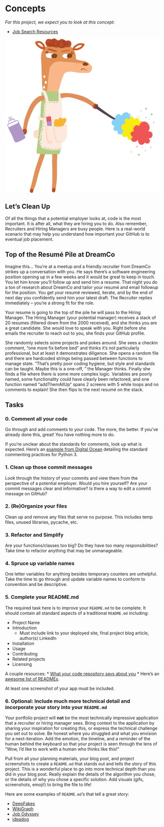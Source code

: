 # Concepts

*For this project, we expect you to look at this concept:*

- [Job Search Resources](https://intranet.alxswe.com/concepts/100)

![Clean Up Your Portfolio Project](cleanup.gif)

## Let’s Clean Up

Of all the things that a potential employer looks at, code is the most important. It is after all, what they are hiring you to do. Also remember, Recruiters and Hiring Managers are busy people. Here is a real-world scenario that may help you understand how important your GitHub is to eventual job placement.

## Top of the Resumé Pile at DreamCo

Imagine this… You’re at a meetup and a friendly recruiter from DreamCo strikes up a conversation with you. He says there’s a software engineering position opening up in a few weeks and it would be great to keep in touch. You let him know you’ll follow up and send him a resume. That night you do a ton of research about DreamCo and tailor your resumé and email followup for the position. You get your resumé reviewed, iterate, and by the end of next day you confidently send him your latest draft. The Recruiter replies immediately – you’re a strong fit for the role.

Your resume is going to the top of the pile he will pass to the Hiring Manager. The Hiring Manager (your potential manager) receives a stack of 20 resumes (filtered down from the 2000 received), and she thinks you are a great candidate. She would love to speak with you. Right before she emails the recruiter to reach out to you, she finds your GitHub profile.

She randomly selects some projects and pokes around. She sees a checkin comment, “one more fix before bed” and thinks it’s not particularly professional, but at least it demonstrates diligence. She opens a random file and there are hardcoded strings being passed between functions to manage state. “That’s pretty poor coding hygiene, but style and standards can be taught. Maybe this is a one-off, ” the Manager thinks. Finally she finds a file where there is some more complex logic. Variables are poorly named, some functionality could have clearly been refactored, and one function named “addThemAllUp” spans 2 screens with 5 while loops and no comments to explain! She then flips to the next resumé on the stack.

## Tasks

### 0. Comment all your code

Go through and add comments to your code. The more, the better. If you’ve already done this, great! You have nothing more to do.

If you’re unclear about the standards for comments, look up what is expected. Here’s an [example from Digital Ocean](https://www.digitalocean.com/community/tutorials/how-to-write-comments-in-python-3) detailing the standard commenting practices for Python 3.

### 1. Clean up those commit messages

Look through the history of your commits and view them from the perspective of a potential employer. Would you hire yourself? Are your commit messages clear and informative? Is there a way to edit a commit message on GitHub?

### 2. (Re)Organize your files

Clean up and remove any files that serve no purpose. This includes temp files, unused libraries, pycache, etc.

### 3. Refactor and Simplify

Are your functions/classes too big? Do they have too many responsibilities? Take time to refactor anything that may be unmanageable.

### 4. Spruce up variable names

One letter variables for anything besides temporary counters are unhelpful. Take the time to go through and update variable names to conform to convention and be descriptive.

### 5. Complete your README.md

The required task here is to improve your `README.md` to be complete. It should contain all standard aspects of a traditional `README.md` including:

- Project Name
- Introduction
	- Must include link to your deployed site, final project blog article, author(s) LinkedIn
- Installation
- Usage
- Contributing
- Related projects
- Licensing

A couple resources: * [What your code repository says about you](https://opensource.com/open-organization/17/1/repo-tells-a-story) * Here’s an [awesome list of READMEs](https://github.com/matiassingers/awesome-readme).

At least one screenshot of your app must be included.

### 6. Optional: Include much more technical detail and incorporate your story into your `README.md`

Your portfolio project will **not** be the most technically impressive application that a recruiter or hiring manager sees. Bring context to the application by sharing your inspiration for creating this, or express the technical challenge you set out to solve. Be honest where you struggled and what you envision for a next-iteration. Add the emotion, the timeline, and a reminder of the human behind the keyboard so that your project is seen through the lens of “Wow, I’d like to work with a human who thinks like this!”

Pull from all your planning materials, your blog post, and project screenshots to create a `README.md` that stands out and tells the story of this project. This is a wonderful place to go into more technical depth than you did in your blog post. Really explain the details of the algorithm you chose, or the details of why you chose a specific solution. Add visuals (gifs, screenshots, emoji!) to bring the file to life!

Here are some examples of `README.md`‘s that tell a great story:

- [DeepFakes](https://github.com/deepfakes/faceswap)
- [WikiGraph](https://github.com/erabug/wikigraph)
- [Job Odyssey](https://github.com/christopherchoe/jobodyssey_hbtn)
- [ideadog](https://github.com/bdbaraban/ideadog)
